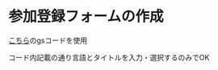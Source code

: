 # 参加登録フォームの作成

[こちら](https://script.google.com/home/projects/1lcWABYnNY_2ybFSqCiTLGw9hRgMF8KL3moLLBxqV-icdX76NNfGgDbGx/edit?hl=ja)のgsコードを使用

コード内記載の通り言語とタイトルを入力・選択するのみでOK
